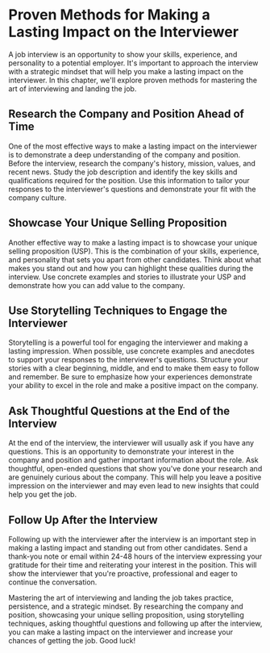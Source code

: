 Proven Methods for Making a Lasting Impact on the Interviewer
================================================================================================================================

A job interview is an opportunity to show your skills, experience, and personality to a potential employer. It's important to approach the interview with a strategic mindset that will help you make a lasting impact on the interviewer. In this chapter, we'll explore proven methods for mastering the art of interviewing and landing the job.

Research the Company and Position Ahead of Time
-----------------------------------------------

One of the most effective ways to make a lasting impact on the interviewer is to demonstrate a deep understanding of the company and position. Before the interview, research the company's history, mission, values, and recent news. Study the job description and identify the key skills and qualifications required for the position. Use this information to tailor your responses to the interviewer's questions and demonstrate your fit with the company culture.

Showcase Your Unique Selling Proposition
----------------------------------------

Another effective way to make a lasting impact is to showcase your unique selling proposition (USP). This is the combination of your skills, experience, and personality that sets you apart from other candidates. Think about what makes you stand out and how you can highlight these qualities during the interview. Use concrete examples and stories to illustrate your USP and demonstrate how you can add value to the company.

Use Storytelling Techniques to Engage the Interviewer
-----------------------------------------------------

Storytelling is a powerful tool for engaging the interviewer and making a lasting impression. When possible, use concrete examples and anecdotes to support your responses to the interviewer's questions. Structure your stories with a clear beginning, middle, and end to make them easy to follow and remember. Be sure to emphasize how your experiences demonstrate your ability to excel in the role and make a positive impact on the company.

Ask Thoughtful Questions at the End of the Interview
----------------------------------------------------

At the end of the interview, the interviewer will usually ask if you have any questions. This is an opportunity to demonstrate your interest in the company and position and gather important information about the role. Ask thoughtful, open-ended questions that show you've done your research and are genuinely curious about the company. This will help you leave a positive impression on the interviewer and may even lead to new insights that could help you get the job.

Follow Up After the Interview
-----------------------------

Following up with the interviewer after the interview is an important step in making a lasting impact and standing out from other candidates. Send a thank-you note or email within 24-48 hours of the interview expressing your gratitude for their time and reiterating your interest in the position. This will show the interviewer that you're proactive, professional and eager to continue the conversation.

Mastering the art of interviewing and landing the job takes practice, persistence, and a strategic mindset. By researching the company and position, showcasing your unique selling proposition, using storytelling techniques, asking thoughtful questions and following up after the interview, you can make a lasting impact on the interviewer and increase your chances of getting the job. Good luck!
